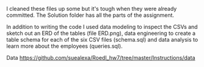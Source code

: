 
I cleaned these files up some but it's tough when they were already committed.  The Solution folder has all the parts of the assignment.  

In addition to writing the code I used data modeling to inspect the CSVs and sketch out an ERD of the tables (file ERD.png), data engineering to create a table schema for each of the six CSV files (schema.sql) and data analysis to learn more about the employees (queries.sql).

Data   https://github.com/suealexa/Roedl_hw7/tree/master/Instructions/data

